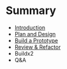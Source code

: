 # Summary

* [Introduction](README.md)
* [Plan and Design](plan_and_design.md)
* [Build a Prototype](build_a_prototype.md)
* [Review & Refactor](review_&_refactor.md)
* Buildx2
* Q&A

